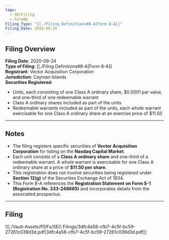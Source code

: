 ```yaml
---
tags:
  - SECFiling
  - Form8A
Filing_Type: "[[./Filing Definitions#8-A|Form 8-A]]"
Filing_Date: 2020-09-24
---
```


## Filing Overview

**Filing Date**: 2020-09-24  
**Type of Filing**: [[./Filing Definitions#8-A|Form 8-A]]  
**Registrant**: Vector Acquisition Corporation  
**Jurisdiction**: Cayman Islands  
**Securities Registered**:  
  - Units, each consisting of one Class A ordinary share, $0.0001 par value, and one-third of one redeemable warrant  
  - Class A ordinary shares included as part of the units  
  - Redeemable warrants included as part of the units, each whole warrant exercisable for one Class A ordinary share at an exercise price of $11.50  

---

## Notes

- The filing registers specific securities of **Vector Acquisition Corporation** for listing on the **Nasdaq Capital Market**.
- Each unit consists of a **Class A ordinary share** and one-third of a redeemable warrant. A whole warrant is exercisable for one Class A ordinary share at a price of **$11.50 per share**.
- This registration does not involve securities being registered under **Section 12(g)** of the Securities Exchange Act of 1934.
- This Form 8-A references the **Registration Statement on Form S-1 (Registration No. 333-248665)** and incorporates details from the associated prospectus.

---

## Filing

![[./Vault-Assets/PDFs/SEC Filings/3dfc4a58-cfb7-4c5f-bc59-27261c039d3d.pdf|3dfc4a58-cfb7-4c5f-bc59-27261c039d3d.pdf]]
